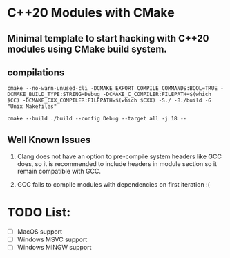 # C++20 Modules with CMake
## Minimal template to start hacking with C++20 modules using CMake build system.

## compilations 

    cmake --no-warn-unused-cli -DCMAKE_EXPORT_COMPILE_COMMANDS:BOOL=TRUE -DCMAKE_BUILD_TYPE:STRING=Debug -DCMAKE_C_COMPILER:FILEPATH=$(which $CC) -DCMAKE_CXX_COMPILER:FILEPATH=$(which $CXX) -S./ -B./build -G "Unix Makefiles"

    cmake --build ./build --config Debug --target all -j 18 --

## Well Known Issues

1. Clang does not have an option to pre-compile system headers like GCC does, so it is recommended to include headers
    in module section so it remain compatible with GCC.

2. GCC fails to compile modules with dependencies on first iteration :(

# TODO List:

- [ ] MacOS support
- [ ] Windows MSVC support
- [ ] Windows MINGW support
